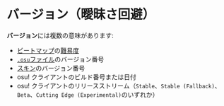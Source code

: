 # バージョン（曖昧さ回避）

**バージョン**には複数の意味があります:

- [ビートマップ](/wiki/Beatmap)の[難易度](/wiki/Beatmap/Difficulty)
- [`.osu`ファイル](/wiki/osu!_File_Formats/Osu_(file_format))のバージョン番号
- [スキン](/wiki/Skinning)のバージョン番号
- osu! クライアントのビルド番号または日付
- osu! クライアントのリリースストリーム（`Stable`、`Stable (Fallback)`、`Beta`、`Cutting Edge (Experimental)`のいずれか）
